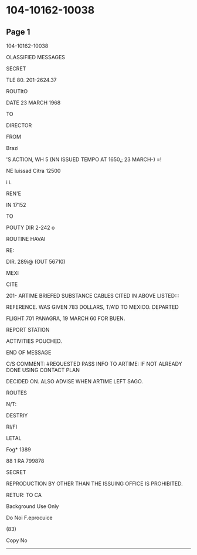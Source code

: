 # 104-10162-10038

## Page 1

104-10162-10038

OLASSIFIED MESSAGES

SECRET

TLE 80. 201-2624.37

ROUTItO

DATE 23 MARCH 1968

TO

DIRECTOR

FROM

Brazi

'S ACTION, WH 5 (NN ISSUED TEMPO AT 1650,; 23 MARCH-) =!

NE luissad Citra 12500

i i.

REN'E

IN 17152

TO

POUTY DIR 2-242 o

ROUTINE HAVAI

RE:

DIR. 289i@ (OUT 56710)

MEXI

CITE

201- ARTIME BRIEFED SUBSTANCE CABLES CITED IN ABOVE LISTED:::

REFERENCE. WAS GIVEN 783 DOLLARS, T/A'D TO MEXICO. DEPARTED

FLIGHT 701 PANAGRA, 19 MARCH 60 FOR BUEN.

REPORT STATION

ACTIVITIES POUCHED.

END OF MESSAGE

C/S COMMENT: #REQUESTED PASS INFO TO ARTIME: IF NOT ALREADY DONE USING CONTACT PLAN

DECIDED ON. ALSO ADVISE WHEN ARTIME LEFT SAGO.

ROUTES

N/T:

DESTRIY

RI/FI

LETAL

Fog* 1389

88 1 RA 799878

SECRET

REPRODUCTION BY OTHER THAN THE ISSUING OFFICE IS PROHIBITED.

RETUR: TO CA

Background Use Only

Do Noi F.eprocuice

(83)

Copy No

---

